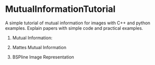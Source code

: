# MutualInformationTutorial
A simple tutorial of mutual information for images with C++ and python examples.
Explain papers with simple code and practical examples. 

1. Mutual Information: 

2. Mattes Mutual Information

3. BSPline Image Representation 
